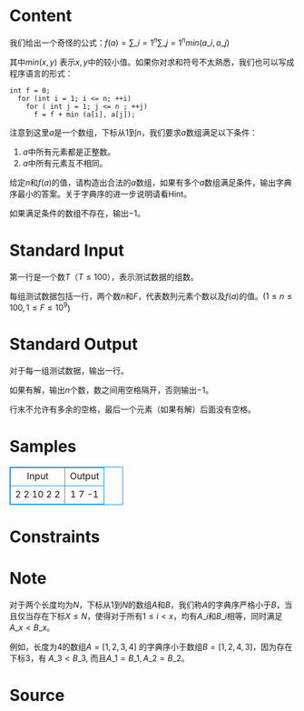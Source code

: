 
# Content

我们给出一个奇怪的公式：$f(a)=\sum\_{i=1}^{n}\sum\_{j=1}^{n} min(a\_i,a\_j)$

其中$min(x,y)$ 表示$x,y$中的较小值。如果你对求和符号不太熟悉，我们也可以写成程序语言的形式：
```
int f = 0;
  for (int i = 1; i <= n; ++i)
    for ( int j = 1; j <= n ; ++j)
      f = f + min (a[i], a[j]);
```
注意到这里$a$是一个数组，下标从$1$到$n$，我们要求$a$数组满足以下条件：
1. $a$中所有元素都是正整数。
2. $a$中所有元素互不相同。

给定$n$和$f(a)$的值，请构造出合法的$a$数组，如果有多个$a$数组满足条件，输出字典序最小的答案。关于字典序的进一步说明请看Hint。

如果满足条件的数组不存在，输出$-1$。

# Standard Input

第一行是一个数$T$（$T\leq 100$），表示测试数据的组数。

每组测试数据包括一行，两个数$n$和$F$，代表数列元素个数以及$f(a)$的值。($1\leq n\leq 100, 1\leq F\leq 10^9$)

# Standard Output

对于每一组测试数据，输出一行。

如果有解，输出$n$个数，数之间用空格隔开，否则输出$-1$。

行末不允许有多余的空格，最后一个元素（如果有解）后面没有空格。

# Samples

<style>
        table,table tr th, table tr td { border:1px solid #0094ff; }
        table { width: 200px; min-height: 25px; line-height: 25px; text-align: center; border-collapse: collapse;}   
    </style>
<table>
	<tr>
		<td>Input</td>
		<td>Output</td>
	</tr>
<tr><td>2
2 10
2 2</td><td>1 7
-1</td></tr></table>


# Constraints



# Note

对于两个长度均为$N$，下标从$1$到$N$的数组$A$和$B$，我们称$A$的字典序严格小于$B$，当且仅当存在下标$X\leq N$，使得对于所有$1\leq i < x$，均有$A\_i$和$B\_i$相等，同时满足$A\_x < B\_x$。

例如，长度为$4$的数组$A= [1,2,3,4]$ 的字典序小于数组$B=[1,2,4,3]$，因为存在下标$3$，有 $A\_3 < B\_3$, 而且$A\_1=B\_1, A\_2=B\_2$。

# Source


